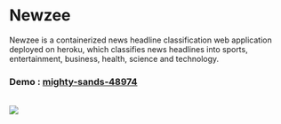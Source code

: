 # Newzee
Newzee is a containerized news headline classification web application deployed on heroku, which classifies news headlines into sports, entertainment, business, health, science and technology.
### Demo : <a href = 'https://mighty-sands-48974.herokuapp.com/'>mighty-sands-48974</a>
<br>
<img src="https://media.giphy.com/media/L2krEMsX1ec7gSopn2/giphy.gif">

